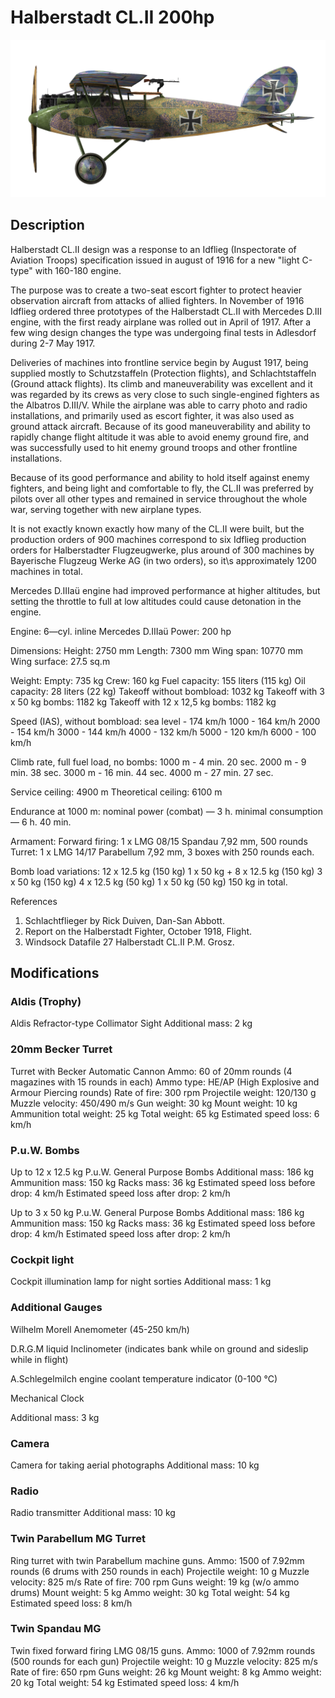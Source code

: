 ﻿# Halberstadt CL.II 200hp

![halberstadtcl2au](../images/halberstadtcl2au.png)

## Description

Halberstadt CL.II design was a response to an Idflieg (Inspectorate of Aviation Troops) specification issued in august of 1916 for a new "light C-type" with 160-180 engine.

The purpose was to create a two-seat escort fighter to protect heavier observation aircraft from attacks of allied fighters. In November of 1916 Idflieg ordered three prototypes of the Halberstadt CL.II with Mercedes D.III engine, with the first ready airplane was rolled out in April of 1917. After a few wing design changes the type was undergoing final tests in Adlesdorf during 2-7 May 1917.

Deliveries of machines into frontline service begin by August 1917, being supplied mostly to Schutzstaffeln (Protection flights), and Schlachtstaffeln (Ground attack flights). Its climb and maneuverability was excellent and it was regarded by its crews as very close to such single-engined fighters as the Albatros D.III/V. While the airplane was able to carry photo and radio installations, and primarily used as escort fighter, it was also used as ground attack aircraft. Because of its good maneuverability and ability to rapidly change flight altitude it was able to avoid enemy ground fire, and was successfully used to hit enemy ground troops and other frontline installations.

Because of its good performance and ability to hold itself against enemy fighters, and being light and comfortable to fly, the CL.II was preferred by pilots over all other types and remained in service throughout the whole war, serving together with new airplane types.

It is not exactly known exactly how many of the CL.II were built, but the production orders of 900 machines correspond to six Idflieg production orders for Halberstadter Flugzeugwerke, plus around of 300 machines by Bayerische Flugzeug Werke AG (in two orders), so it\s approximately 1200 machines in total.

Mercedes D.IIIaü engine had improved performance at higher altitudes, but setting the throttle to full at low altitudes could cause detonation in the engine.


Engine: 6—cyl. inline Mercedes D.IIIaü
Power: 200 hp

Dimensions:
Height: 2750 mm
Length: 7300 mm
Wing span: 10770 mm
Wing surface: 27.5 sq.m

Weight:
Empty: 735 kg
Crew: 160 kg
Fuel capacity: 155 liters (115 kg)
Oil capacity: 28 liters (22 kg)
Takeoff without bombload: 1032 kg
Takeoff with 3 x 50 kg bombs: 1182 kg
Takeoff with 12 x 12,5 kg bombs: 1182 kg

Speed (IAS), without bombload:
sea level - 174 km/h
1000 - 164 km/h
2000 - 154 km/h
3000 - 144 km/h
4000 - 132 km/h
5000 - 120 km/h
6000 - 100 km/h

Climb rate, full fuel load, no bombs:
1000 m -  4 min. 20 sec.
2000 m -  9 min. 38 sec.
3000 m - 16 min. 44 sec.
4000 m - 27 min. 27 sec.

Service ceiling: 4900 m
Theoretical ceiling: 6100 m

Endurance at 1000 m:
nominal power (combat) — 3 h.
minimal consumption — 6 h. 40 min.

Armament:
Forward firing: 1 х LMG 08/15 Spandau 7,92 mm, 500 rounds
Turret: 1 х LMG 14/17 Parabellum 7,92 mm, 3 boxes with 250 rounds each.

Bomb load variations:
12 x 12.5 kg (150 kg)
1 x 50 kg + 8 x 12.5 kg (150 kg)
3 x 50 kg (150 kg)
4 x 12.5 kg (50 kg)
1 x 50 kg (50 kg)
150 kg in total.

References
1) Schlachtflieger by Rick Duiven, Dan-San Abbott.
2) Report on the Halberstadt Fighter, October 1918, Flight.
3) Windsock Datafile 27 Halberstadt CL.II P.M. Grosz.

## Modifications


### Aldis (Trophy)

Aldis Refractor-type Collimator Sight
Additional mass: 2 kg
﻿

### 20mm Becker Turret

Turret with Becker Automatic Cannon
Ammo: 60 of 20mm rounds (4 magazines with 15 rounds in each)
Ammo type: HE/AP (High Explosive and Armour Piercing rounds)
Rate of fire: 300 rpm
Projectile weight: 120/130 g
Muzzle velocity: 450/490 m/s
Gun weight: 30 kg
Mount weight: 10 kg
Ammunition total weight: 25 kg
Total weight: 65 kg
Estimated speed loss: 6 km/h

### P.u.W. Bombs

Up to 12 x 12.5 kg P.u.W. General Purpose Bombs
Additional mass: 186 kg
Ammunition mass: 150 kg
Racks mass: 36 kg
Estimated speed loss before drop: 4 km/h
Estimated speed loss after drop: 2 km/h

Up to 3 x 50 kg P.u.W. General Purpose Bombs
Additional mass: 186 kg
Ammunition mass: 150 kg
Racks mass: 36 kg
Estimated speed loss before drop: 4 km/h
Estimated speed loss after drop: 2 km/h

### Cockpit light

Cockpit illumination lamp for night sorties
Additional mass: 1 kg
﻿

### Additional Gauges

Wilhelm Morell Anemometer (45-250 km/h)

D.R.G.M liquid Inclinometer (indicates bank while on ground and sideslip while in flight)

A.Schlegelmilch engine coolant temperature indicator (0-100 °C)

Mechanical Clock

Additional mass: 3 kg

### Camera

Camera for taking aerial photographs
Additional mass: 10 kg


### Radio

Radio transmitter
Additional mass: 10 kg﻿

### Twin Parabellum MG Turret

Ring turret with twin Parabellum machine guns.
Ammo: 1500 of 7.92mm rounds (6 drums with 250 rounds in each)
Projectile weight: 10 g
Muzzle velocity: 825 m/s
Rate of fire: 700 rpm
Guns weight: 19 kg (w/o ammo drums)
Mount weight: 5 kg
Ammo weight: 30 kg
Total weight: 54 kg
Estimated speed loss: 8 km/h﻿

### Twin Spandau MG

Twin fixed forward firing LMG 08/15 guns.
Ammo: 1000 of 7.92mm rounds (500 rounds for each gun)
Projectile weight: 10 g
Muzzle velocity: 825 m/s
Rate of fire: 650 rpm
Guns weight: 26 kg
Mount weight: 8 kg
Ammo weight: 20 kg
Total weight: 54 kg
Estimated speed loss: 4 km/h